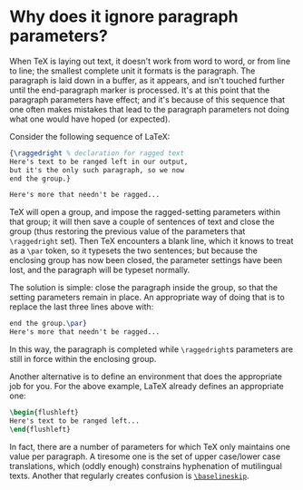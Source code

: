 # Why does it ignore paragraph parameters?

When TeX is laying out text, it doesn't work from word to word, or
from line to line; the smallest complete unit it formats is the
paragraph.  The paragraph is laid down in a buffer, as it appears, and
isn't touched further until the end-paragraph marker is processed.
It's at this point that the paragraph parameters have effect; and it's
because of this sequence that one often makes mistakes that lead to
the paragraph parameters not doing what one would have hoped (or
expected).

Consider the following sequence of LaTeX:
```latex
{\raggedright % declaration for ragged text
Here's text to be ranged left in our output,
but it's the only such paragraph, so we now
end the group.}

Here's more that needn't be ragged...
```
TeX will open a group, and impose the ragged-setting parameters within
that group; it will then save a couple of sentences of text and
close the group (thus restoring the previous value of the
parameters that `\raggedright` set).  Then TeX encounters a blank
line, which it knows to treat as a `\par` token, so it typesets the
two sentences; but because the enclosing group has now been closed,
the parameter settings have been lost, and the paragraph will be
typeset normally.

The solution is simple: close the paragraph inside the group, so that
the setting parameters remain in place.  An appropriate way of doing
that is to replace the last three lines above with:
```latex
end the group.\par}
Here's more that needn't be ragged...
```
In this way, the paragraph is completed while `\raggedright`s
parameters are still in force within the enclosing group.

Another alternative is to define an environment that does the
appropriate job for you.  For the above example, LaTeX already
defines an appropriate one:
```latex
\begin{flushleft}
Here's text to be ranged left...
\end{flushleft}
```

In fact, there are a number of parameters for which TeX only
maintains one value per paragraph.  A tiresome one is the set of upper
case/lower case translations, which (oddly enough) constrains
hyphenation of mutilingual texts.  Another that regularly creates
confusion is [`\baselineskip`](./FAQ-baselinepar.html).

